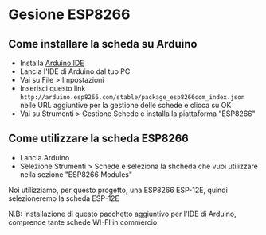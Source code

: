 # Gesione ESP8266

## Come installare la scheda su Arduino
* Installa [Arduino IDE](https://www.arduino.cc/en/main/software) 
* Lancia l'IDE di Arduino dal tuo PC
* Vai su File > Impostazioni
* Inserisci questo link `http://arduino.esp8266.com/stable/package_esp8266com_index.json` nelle URL aggiuntive per la gestione delle schede e clicca su OK
* Vai su Strumenti > Gestione Schede e installa la piattaforma "ESP8266"

## Come utilizzare la scheda ESP8266
* Lancia Arduino
* Selezione Strumenti > Schede e seleziona la shcheda che vuoi utilizzare nella sezione "ESP8266 Modules"

Noi utilizziamo, per questo progetto, una ESP8266 ESP-12E, quindi selezioneremo la scheda ESP-12E

N.B: Installazione di questo pacchetto aggiuntivo per l'IDE di Arduino, comprende tante schede WI-FI in commercio
